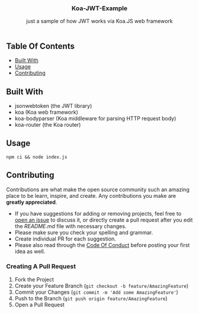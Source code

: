 <p align="center">
  <h3 align="center">Koa-JWT-Example</h3>
  <p align="center">
    just a sample of how JWT works via Koa.JS web framework
    <br/>
    <br/>
  </p>
</p>



## Table Of Contents

* [Built With](#built-with)
* [Usage](#usage)
* [Contributing](#contributing)

## Built With

- jsonwebtoken (the JWT library)
- koa (Koa web framework)
- koa-bodyparser (Koa middleware for parsing HTTP request body)
- koa-router (the Koa router)

## Usage

`npm ci && node index.js`

## Contributing

Contributions are what make the open source community such an amazing place to be learn, inspire, and create. Any contributions you make are **greatly appreciated**.
* If you have suggestions for adding or removing projects, feel free to [open an issue](https://github.com/sadykhzadeh/koa-jwt-example/issues/new) to discuss it, or directly create a pull request after you edit the *README.md* file with necessary changes.
* Please make sure you check your spelling and grammar.
* Create individual PR for each suggestion.
* Please also read through the [Code Of Conduct](https://github.com/sadykhzadeh/koa-jwt-example/blob/main/CODE_OF_CONDUCT.md) before posting your first idea as well.

### Creating A Pull Request

1. Fork the Project
2. Create your Feature Branch (`git checkout -b feature/AmazingFeature`)
3. Commit your Changes (`git commit -m 'Add some AmazingFeature'`)
4. Push to the Branch (`git push origin feature/AmazingFeature`)
5. Open a Pull Request
